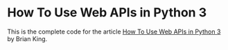 # How To Use Web APIs in Python 3

This is the complete code for the article [How To Use Web APIs in Python 3](https://www.digitalocean.com/community/tutorials/how-to-use-web-apis-in-python-3) by Brian King.


